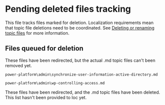 # Pending deleted files tracking  

This file tracks files marked for deletion. Localization requirements mean that topic file deletions need to be coordinated. See [Deleting or renaming topic files](https://review.learn.microsoft.com/bacx/delete-rename?branch=main) for more information.

## Files queued for deletion  

These files have been redirected, but the actual .md topic files can't been removed yet.

`power-platform\admin\synchronize-user-information-active-directory.md`

`power-platform\admin\wp-controlling-access.md`

These files have been redirected, and the .md topic files have been deleted. This list hasn't been provided to loc yet.
